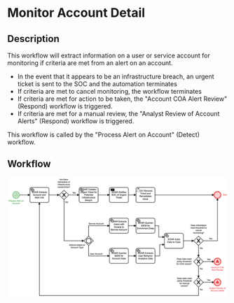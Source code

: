 # Monitor Account Detail

## Description
This workflow will extract information on a user or service account for monitoring if
criteria are met from an alert on an account. 

- In the event that it appears to be an infrastructure breach, an urgent ticket is sent
to the SOC and the automation terminates
- If criteria are met to cancel monitoring, the workflow terminates
- If criteria are met for action to be taken, the "Account COA Alert Review" (Respond)
workflow is triggered.
- If criteria are met for a manual review, the "Analyst Review of Account Alerts" 
(Respond) workflow is triggered.

This workflow is called by the "Process Alert on Account" (Detect) workflow.

## Workflow 

![Monitor Account](Monitor_Account.png)